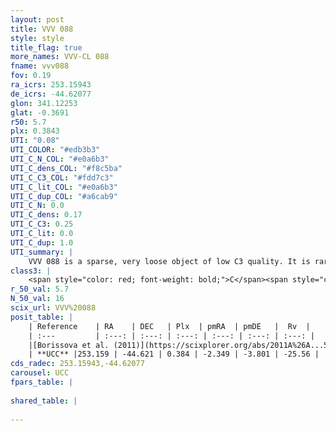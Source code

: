 ```yaml
---
layout: post
title: VVV 088
style: style
title_flag: true
more_names: VVV-CL 088
fname: vvv088
fov: 0.19
ra_icrs: 253.15943
de_icrs: -44.62077
glon: 341.12253
glat: -0.3691
r50: 5.7
plx: 0.3843
UTI: "0.08"
UTI_COLOR: "#edb3b3"
UTI_C_N_COL: "#e0a6b3"
UTI_C_dens_COL: "#f8c5ba"
UTI_C_C3_COL: "#fdd7c3"
UTI_C_lit_COL: "#e0a6b3"
UTI_C_dup_COL: "#a6cab9"
UTI_C_N: 0.0
UTI_C_dens: 0.17
UTI_C_C3: 0.25
UTI_C_lit: 0.0
UTI_C_dup: 1.0
UTI_summary: |
    VVV 088 is a sparse, very loose object of low C3 quality. It is rarely studied in the literature, with no articles listed in the last 14 years.<br><br><span style="color: #99180f; font-weight: bold;">Warning: </span>contains less than 25 stars with <i>P>0.5</i> estimated.
class3: |
    <span style="color: red; font-weight: bold;">C</span><span style="color: red; font-weight: bold;">C</span>
r_50_val: 5.7
N_50_val: 16
scix_url: VVV%20088
posit_table: |
    | Reference    | RA    | DEC   | Plx  | pmRA  | pmDE   |  Rv  |
    | :---         | :---: | :---: | :---: | :---: | :---: | :---: |
    |[Borissova et al. (2011)](https://scixplorer.org/abs/2011A%26A...532A.131B) | 253.142 | -44.602 | -- | -- | -- | -- |
    | **UCC** |253.159 | -44.621 | 0.384 | -2.349 | -3.801 | -25.56 | 
cds_radec: 253.15943,-44.62077
carousel: UCC
fpars_table: |
    
shared_table: |
    
---
```

